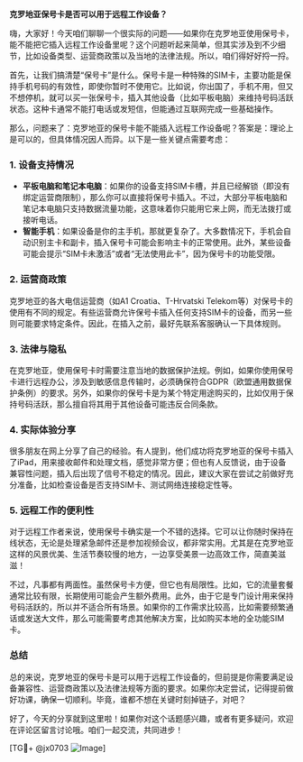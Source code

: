 **克罗地亚保号卡是否可以用于远程工作设备？**

嗨，大家好！今天咱们聊聊一个很实际的问题——如果你在克罗地亚使用保号卡，能不能把它插入远程工作设备里呢？这个问题听起来简单，但其实涉及到不少细节，比如设备类型、运营商政策以及当地的法律法规。所以，咱们得好好捋一捋。

首先，让我们搞清楚“保号卡”是什么。保号卡是一种特殊的SIM卡，主要功能是保持手机号码的有效性，即使你暂时不使用它。比如说，你出国了，手机不用，但又不想停机，就可以买一张保号卡，插入其他设备（比如平板电脑）来维持号码活跃状态。这种卡通常不能打电话或发短信，但能通过互联网完成一些基础操作。

那么，问题来了：克罗地亚的保号卡能不能插入远程工作设备呢？答案是：理论上是可以的，但具体情况因人而异。以下是一些关键点需要考虑：

### 1. **设备支持情况**
   - **平板电脑和笔记本电脑**：如果你的设备支持SIM卡槽，并且已经解锁（即没有绑定运营商限制），那么你可以直接将保号卡插入。不过，大部分平板电脑和笔记本电脑只支持数据流量功能，这意味着你只能用它来上网，而无法拨打或接听电话。
   - **智能手机**：如果设备是你的主手机，那就更复杂了。大多数情况下，手机会自动识别主卡和副卡，插入保号卡可能会影响主卡的正常使用。此外，某些设备可能会提示“SIM卡未激活”或者“无法使用此卡”，因为保号卡的功能受限。

### 2. **运营商政策**
   克罗地亚的各大电信运营商（如A1 Croatia、T-Hrvatski Telekom等）对保号卡的使用有不同的规定。有些运营商允许保号卡插入任何支持SIM卡的设备，而另一些则可能要求特定条件。因此，在插入之前，最好先联系客服确认一下具体规则。

### 3. **法律与隐私**
   在克罗地亚，使用保号卡时需要注意当地的数据保护法规。例如，如果你使用保号卡进行远程办公，涉及到敏感信息传输时，必须确保符合GDPR（欧盟通用数据保护条例）的要求。另外，如果你的保号卡是为某个特定用途购买的，比如仅用于保持号码活跃，那么擅自将其用于其他设备可能违反合同条款。

### 4. **实际体验分享**
   很多朋友在网上分享了自己的经验。有人提到，他们成功将克罗地亚的保号卡插入了iPad，用来接收邮件和处理文档，感觉非常方便；但也有人反馈说，由于设备兼容性问题，插入后出现了信号不稳定的情况。因此，建议大家在尝试之前做好充分准备，比如检查设备是否支持SIM卡、测试网络连接稳定性等。

### 5. **远程工作的便利性**
   对于远程工作者来说，使用保号卡确实是一个不错的选择。它可以让你随时保持在线状态，无论是处理紧急邮件还是参加视频会议，都非常实用。尤其是在克罗地亚这样的风景优美、生活节奏较慢的地方，一边享受美景一边高效工作，简直美滋滋！

不过，凡事都有两面性。虽然保号卡方便，但它也有局限性。比如，它的流量套餐通常比较有限，长期使用可能会产生额外费用。此外，由于它是专门设计用来保持号码活跃的，所以并不适合所有场景。如果你的工作需求比较高，比如需要频繁通话或发送大文件，那么可能需要考虑其他解决方案，比如购买本地的全功能SIM卡。

### 总结
总的来说，克罗地亚的保号卡是可以用于远程工作设备的，但前提是你需要满足设备兼容性、运营商政策以及法律法规等方面的要求。如果你决定尝试，记得提前做好功课，确保一切顺利。毕竟，谁都不想在关键时刻掉链子，对吧？

好了，今天的分享就到这里啦！如果你对这个话题感兴趣，或者有更多疑问，欢迎在评论区留言讨论哦。咱们一起交流，共同进步！

[TG💪+ @jx0703 ![Image](https://github.com/user-attachments/assets/dbca1d08-cadb-493c-b0ec-ad6f7a83f270)]